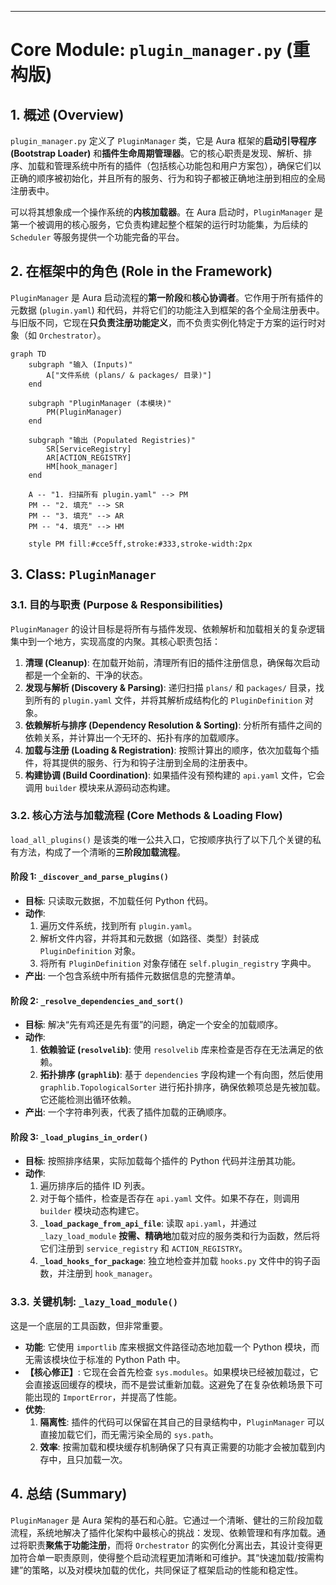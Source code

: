 
---

# **Core Module: `plugin_manager.py` (重构版)**

## **1. 概述 (Overview)**

`plugin_manager.py` 定义了 `PluginManager` 类，它是 Aura 框架的**启动引导程序 (Bootstrap Loader)** 和**插件生命周期管理器**。它的核心职责是发现、解析、排序、加载和管理系统中所有的插件（包括核心功能包和用户方案包），确保它们以正确的顺序被初始化，并且所有的服务、行为和钩子都被正确地注册到相应的全局注册表中。

可以将其想象成一个操作系统的**内核加载器**。在 Aura 启动时，`PluginManager` 是第一个被调用的核心服务，它负责构建起整个框架的运行时功能集，为后续的 `Scheduler` 等服务提供一个功能完备的平台。

## **2. 在框架中的角色 (Role in the Framework)**

`PluginManager` 是 Aura 启动流程的**第一阶段**和**核心协调者**。它作用于所有插件的元数据 (`plugin.yaml`) 和代码，并将它们的功能注入到框架的各个全局注册表中。与旧版不同，它现在**只负责注册功能定义**，而不负责实例化特定于方案的运行时对象（如 `Orchestrator`）。

```mermaid
graph TD
    subgraph "输入 (Inputs)"
        A["文件系统 (plans/ & packages/ 目录)"]
    end

    subgraph "PluginManager (本模块)"
        PM(PluginManager)
    end
    
    subgraph "输出 (Populated Registries)"
        SR[ServiceRegistry]
        AR[ACTION_REGISTRY]
        HM[hook_manager]
    end

    A -- "1. 扫描所有 plugin.yaml" --> PM
    PM -- "2. 填充" --> SR
    PM -- "3. 填充" --> AR
    PM -- "4. 填充" --> HM

    style PM fill:#cce5ff,stroke:#333,stroke-width:2px
```

## **3. Class: `PluginManager`**

### **3.1. 目的与职责 (Purpose & Responsibilities)**

`PluginManager` 的设计目标是将所有与插件发现、依赖解析和加载相关的复杂逻辑集中到一个地方，实现高度的内聚。其核心职责包括：

1.  **清理 (Cleanup)**: 在加载开始前，清理所有旧的插件注册信息，确保每次启动都是一个全新的、干净的状态。
2.  **发现与解析 (Discovery & Parsing)**: 递归扫描 `plans/` 和 `packages/` 目录，找到所有的 `plugin.yaml` 文件，并将其解析成结构化的 `PluginDefinition` 对象。
3.  **依赖解析与排序 (Dependency Resolution & Sorting)**: 分析所有插件之间的依赖关系，并计算出一个无环的、拓扑有序的加载顺序。
4.  **加载与注册 (Loading & Registration)**: 按照计算出的顺序，依次加载每个插件，将其提供的服务、行为和钩子注册到全局的注册表中。
5.  **构建协调 (Build Coordination)**: 如果插件没有预构建的 `api.yaml` 文件，它会调用 `builder` 模块来从源码动态构建。

### **3.2. 核心方法与加载流程 (Core Methods & Loading Flow)**

`load_all_plugins()` 是该类的唯一公共入口，它按顺序执行了以下几个关键的私有方法，构成了一个清晰的**三阶段加载流程**。

#### **阶段 1: `_discover_and_parse_plugins()`**

*   **目标**: 只读取元数据，不加载任何 Python 代码。
*   **动作**:
    1.  遍历文件系统，找到所有 `plugin.yaml`。
    2.  解析文件内容，并将其和元数据（如路径、类型）封装成 `PluginDefinition` 对象。
    3.  将所有 `PluginDefinition` 对象存储在 `self.plugin_registry` 字典中。
*   **产出**: 一个包含系统中所有插件元数据信息的完整清单。

#### **阶段 2: `_resolve_dependencies_and_sort()`**

*   **目标**: 解决“先有鸡还是先有蛋”的问题，确定一个安全的加载顺序。
*   **动作**:
    1.  **依赖验证 (`resolvelib`)**: 使用 `resolvelib` 库来检查是否存在无法满足的依赖。
    2.  **拓扑排序 (`graphlib`)**: 基于 `dependencies` 字段构建一个有向图，然后使用 `graphlib.TopologicalSorter` 进行拓扑排序，确保依赖项总是先被加载。它还能检测出循环依赖。
*   **产出**: 一个字符串列表，代表了插件加载的正确顺序。

#### **阶段 3: `_load_plugins_in_order()`**

*   **目标**: 按照排序结果，实际加载每个插件的 Python 代码并注册其功能。
*   **动作**:
    1.  遍历排序后的插件 ID 列表。
    2.  对于每个插件，检查是否存在 `api.yaml` 文件。如果不存在，则调用 `builder` 模块动态构建它。
    3.  **`_load_package_from_api_file`**: 读取 `api.yaml`，并通过 `_lazy_load_module` **按需、精确地**加载对应的服务类和行为函数，然后将它们注册到 `service_registry` 和 `ACTION_REGISTRY`。
    4.  **`_load_hooks_for_package`**: 独立地检查并加载 `hooks.py` 文件中的钩子函数，并注册到 `hook_manager`。

### **3.3. 关键机制: `_lazy_load_module()`**

这是一个底层的工具函数，但非常重要。

*   **功能**: 它使用 `importlib` 库来根据文件路径动态地加载一个 Python 模块，而无需该模块位于标准的 Python Path 中。
*   **【核心修正】**: 它现在会首先检查 `sys.modules`。如果模块已经被加载过，它会直接返回缓存的模块，而不是尝试重新加载。这避免了在复杂依赖场景下可能出现的 `ImportError`，并提高了性能。
*   **优势**:
    1.  **隔离性**: 插件的代码可以保留在其自己的目录结构中，`PluginManager` 可以直接加载它们，而无需污染全局的 `sys.path`。
    2.  **效率**: 按需加载和模块缓存机制确保了只有真正需要的功能才会被加载到内存中，且只加载一次。

## **4. 总结 (Summary)**

`PluginManager` 是 Aura 架构的基石和心脏。它通过一个清晰、健壮的三阶段加载流程，系统地解决了插件化架构中最核心的挑战：发现、依赖管理和有序加载。通过将职责**聚焦于功能注册**，而将 `Orchestrator` 的实例化分离出去，其设计变得更加符合单一职责原则，使得整个启动流程更加清晰和可维护。其“快速加载/按需构建”的策略，以及对模块加载的优化，共同保证了框架启动的性能和稳定性。



